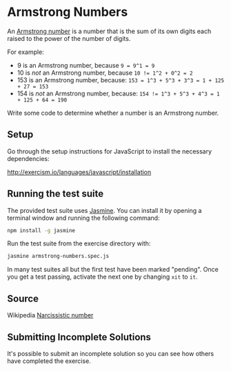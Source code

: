 # Armstrong Numbers

An [Armstrong number](https://en.wikipedia.org/wiki/Narcissistic_number) is a number that is the sum of its own digits each raised to the power of the number of digits.

For example:

- 9 is an Armstrong number, because `9 = 9^1 = 9`
- 10 is *not* an Armstrong number, because `10 != 1^2 + 0^2 = 2`
- 153 is an Armstrong number, because: `153 = 1^3 + 5^3 + 3^3 = 1 + 125 + 27 = 153`
- 154 is *not* an Armstrong number, because: `154 != 1^3 + 5^3 + 4^3 = 1 + 125 + 64 = 190`

Write some code to determine whether a number is an Armstrong number.

## Setup

Go through the setup instructions for JavaScript to install the
 necessary dependencies:

http://exercism.io/languages/javascript/installation

## Running the test suite

The provided test suite uses [Jasmine](https://jasmine.github.io/).
You can install it by opening a terminal window and running the
following command:

```sh
npm install -g jasmine
```

Run the test suite from the exercise directory with:

```sh
jasmine armstrong-numbers.spec.js
```

In many test suites all but the first test have been marked "pending".
Once you get a test passing, activate the next one by changing `xit` to `it`.

## Source

Wikipedia [Narcissistic number](https://en.wikipedia.org/wiki/Narcissistic_number)

## Submitting Incomplete Solutions

It's possible to submit an incomplete solution so you can see how others have completed the exercise.
